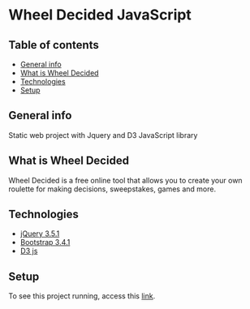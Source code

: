 # Wheel Decided JavaScript

## Table of contents
* [General info](#general-info)
* [What is Wheel Decided](#what-is-wheel-decided)
* [Technologies](#technologies)
* [Setup](#setup)


## General info
Static web project with Jquery and D3 JavaScript library 

## What is Wheel Decided
Wheel Decided is a free online tool that allows you to create your own roulette for making decisions, sweepstakes, games and more.
	
## Technologies
* [jQuery 3.5.1](https://blog.jquery.com/2020/05/04/jquery-3-5-1-released-fixing-a-regression/)
* [Bootstrap 3.4.1](https://blog.getbootstrap.com/2019/02/13/bootstrap-4-3-1-and-3-4-1/)
* [D3 js](https://github.com/d3/d3/wiki)


## Setup
To see this project running, access this [link](https://roletadadecisao.com.br/).